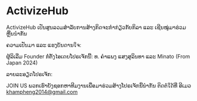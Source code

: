 # ActivizeHub
ActivizeHub ເປັນສູນລວມສຳລັບການສ້າງກິດຈະກຳກ່ຽວກັບກິລາ ແລະ ເຊີນໝູ່ມາຮ່ວມຫຼີ້ນນຳກັນ

ຄວາມເປັນມາ ແລະ ແຮງບັນດານໃຈ:

ຜູ້ລິເລີ່ມ Founder ກໍ່ຕັ້ງໄອເດຍໂປຣເຈັກນີ້:
ທ. ຄຳແພງ ແສງສຸລິນທາ ແລະ Minato (From Japan 2024)

ລາຍລະອຽດໂປຣເຈັກ:

JOIN US ພວກເຮົາຍັງຊອກຫາທີມງານເພື່ອມາຮ່ວມສ້າງໂປຣເຈັກນີ້ນຳກັນ
ຕິດຕໍ່ໃດ້ທີ່ ອີເມວ khampheng2014@gmail.com
